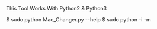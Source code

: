 This Tool Works With Python2 & Python3

$ sudo python Mac_Changer.py  --help
$ sudo python -i <your interface> -m <the desired MAC address>
